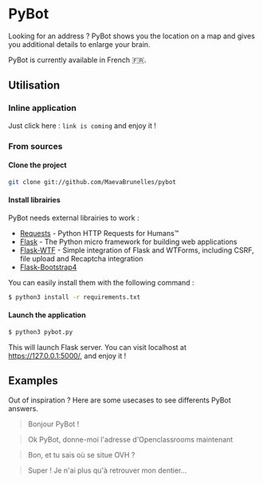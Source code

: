 # PyBot

Looking for an address ? PyBot shows you the location on a map and gives you additional details to enlarge your brain.

PyBot is currently available in French :fr:.

## Utilisation

### Inline application

Just click here : `link is coming` and enjoy it !

### From sources

#### Clone the project

```sh
git clone git://github.com/MaevaBrunelles/pybot
```

#### Install librairies

PyBot needs external librairies to work :

* [Requests](https://github.com/requests/requests) - Python HTTP Requests for Humans™
* [Flask](https://github.com/pallets/flask) - The Python micro framework for building web applications
* [Flask-WTF](https://github.com/lepture/flask-wtf) - Simple integration of Flask and WTForms, including CSRF, file upload and Recaptcha integration
* [Flask-Bootstrap4](https://pypi.org/project/Flask-Bootstrap4/)

You can easily install them with the following command :

```sh
$ python3 install -r requirements.txt
```

#### Launch the application

```sh
$ python3 pybot.py
```

This will launch Flask server. You can visit localhost at https://127.0.0.1:5000/, and enjoy it !

## Examples

Out of inspiration ? Here are some usecases to see differents PyBot answers.

> Bonjour PyBot !

> Ok PyBot, donne-moi l'adresse d'Openclassrooms maintenant

> Bon, et tu sais où se situe OVH ?

> Super ! Je n'ai plus qu'à retrouver mon dentier...